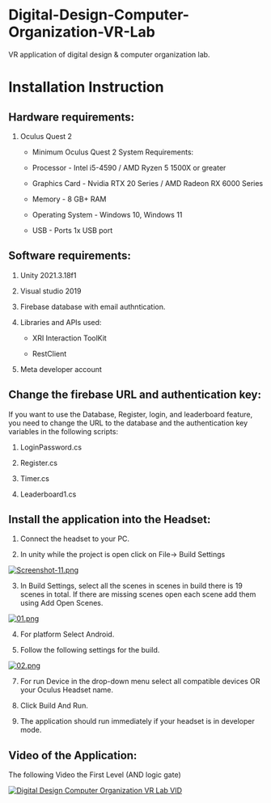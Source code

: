 # Digital-Design-Computer-Organization-VR-Lab
VR application of digital design &amp; computer organization lab.

# Installation Instruction  

 

## Hardware requirements: 

1. Oculus Quest 2 

   - Minimum Oculus Quest 2 System Requirements: 

   - Processor - Intel i5-4590 / AMD Ryzen 5 1500X or greater 

   - Graphics Card - Nvidia RTX 20 Series / AMD Radeon RX 6000 Series 

   - Memory - 8 GB+ RAM 

   - Operating System - Windows 10, Windows 11 

   - USB - Ports 1x USB port 

## Software requirements: 

1. Unity 2021.3.18f1 

2. Visual studio 2019 

3. Firebase database with email authntication. 

4. Libraries and APIs used: 

   - XRI Interaction ToolKit 

   - RestClient 

5. Meta developer account  

## Change the firebase URL and authentication key: 

If you want to use the Database, Register, login, and leaderboard feature, you need to change the URL to the database and the authentication key variables in the following scripts: 

1. LoginPassword.cs 

2. Register.cs 

3. Timer.cs 

4. Leaderboard1.cs 

## Install the application into the Headset: 

1. Connect the headset to your PC.  

2. In unity while the project is open click on File-> Build Settings 

[![Screenshot-11.png](https://i.postimg.cc/dtntpkgR/Screenshot-11.png)](https://postimg.cc/vcgs6BYD)

3. In Build Settings, select all the scenes in scenes in build there is 19 scenes in total. If there are missing scenes open each scene add them using Add Open Scenes.
   
 [![01.png](https://i.postimg.cc/C55NykdX/01.png)](https://postimg.cc/QKL51BQJ)

4. For platform Select Android. 

5. Follow the following settings for the build. 

[![02.png](https://i.postimg.cc/wjCKG9xc/02.png)](https://postimg.cc/Js5dyVkG)

7. For run Device in the drop-down menu select all compatible devices OR your Oculus Headset name. 

8. Click Build And Run.  

9. The application should run immediately if your headset is in developer mode. 

## Video of the Application: 

The following Video the First Level (AND logic gate)  

[![Digital Design Computer Organization VR Lab VID](https://img.youtube.com/vi/9SI2qsACa5k/0.jpg)](https://www.youtube.com/watch?v=9SI2qsACa5k)
 
